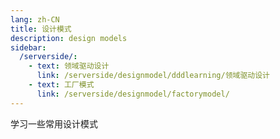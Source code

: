 ```yaml
---
lang: zh-CN
title: 设计模式
description: design models
sidebar: 
  /serverside/:
    - text: 领域驱动设计
      link: /serverside/designmodel/dddlearning/领域驱动设计
    - text: 工厂模式
      link: /serverside/designmodel/factorymodel/
---
```


学习一些常用设计模式
